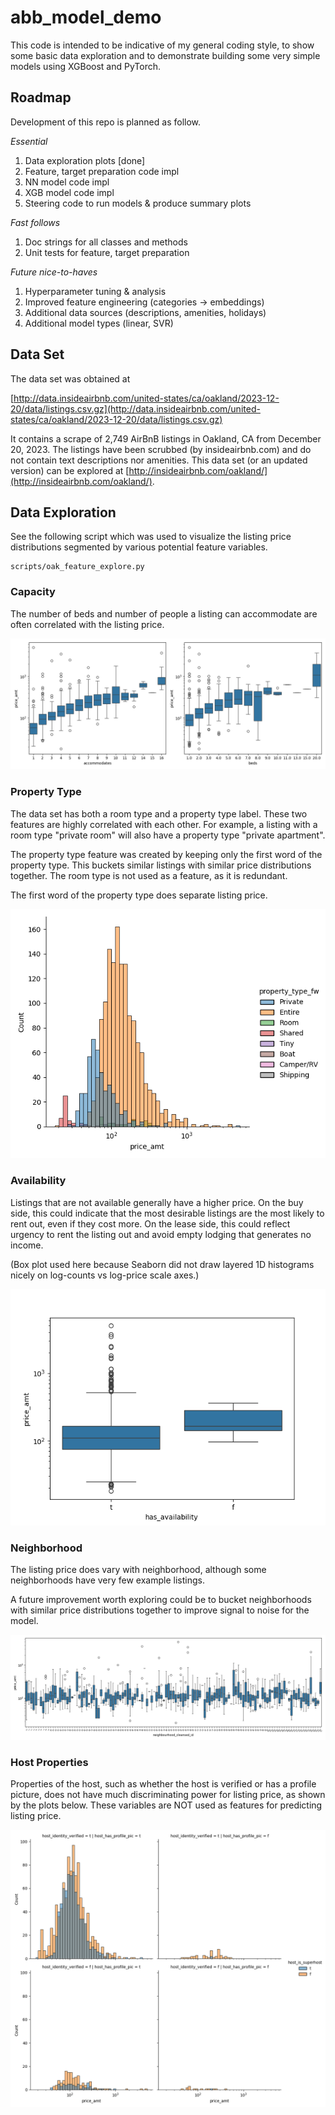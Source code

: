 # abb_model_demo

This code is intended to be indicative of my general coding style,
to show some basic data exploration and to demonstrate building
some very simple models using XGBoost and PyTorch.

## Roadmap

Development of this repo is planned as follow.

_Essential_
  1. Data exploration plots [done]
  1. Feature, target preparation code impl
  1. NN model code impl
  1. XGB model code impl 
  1. Steering code to run models & produce summary plots

_Fast follows_
  1. Doc strings for all classes and methods
  1. Unit tests for feature, target preparation

_Future nice-to-haves_
  1. Hyperparameter tuning & analysis
  1. Improved feature engineering (categories -> embeddings)
  1. Additional data sources (descriptions, amenities, holidays)
  1. Additional model types (linear, SVR)


## Data Set

The data set was obtained at

[http://data.insideairbnb.com/united-states/ca/oakland/2023-12-20/data/listings.csv.gz](http://data.insideairbnb.com/united-states/ca/oakland/2023-12-20/data/listings.csv.gz)

It contains a scrape of 2,749 AirBnB listings in Oakland, CA from December 20, 2023. The listings have been scrubbed (by insideairbnb.com) and do not contain text descriptions nor amenities. This data set (or an updated version) can be explored at [http://insideairbnb.com/oakland/](http://insideairbnb.com/oakland/).

## Data Exploration

See the following script which was used to visualize the listing price distributions segmented by various potential feature variables.

    scripts/oak_feature_explore.py 

### Capacity

The number of beds and number of people a listing can accommodate are often correlated with the listing price.

![accommodates plots](abb_model_demo/data/plots/accom_beds_oaklist.png)

### Property Type

The data set has both a room type and a property type label. These two features are highly correlated with each other. For example, a listing with a room type "private room" will also have a property type "private apartment".

The property type feature was created by keeping only the first word of the property type. This buckets similar listings with similar price distributions together. The room type is not used as a feature, as it is redundant.

The first word of the property type does separate listing price.

![property type plots](abb_model_demo/data/plots/prop_type_fw_oaklist.png)

### Availability

Listings that are not available generally have a higher price. On the buy side, this could indicate that the most desirable listings are the most likely to rent out, even if they cost more. On the lease side, this could reflect urgency to rent the listing out and avoid empty lodging that generates no income.

(Box plot used here because Seaborn did not draw layered 1D histograms nicely on log-counts vs log-price scale axes.)

![availability plots](abb_model_demo/data/plots/avail_oaklist.png)


### Neighborhood

The listing price does vary with neighborhood, although some neighborhoods have very few example listings.

A future improvement worth exploring could be to bucket neighborhoods with similar price distributions together to improve signal to noise for the model.

![neighborhood plots](abb_model_demo/data/plots/neighborhoods_oaklist.png)

### Host Properties

Properties of the host, such as whether the host is verified or has a profile picture, does not have much discriminating power for listing price, as shown by the plots below. These variables are NOT used as features for predicting listing price.

![host properties plots](abb_model_demo/data/plots/host_tf_props_oaklist.png)




